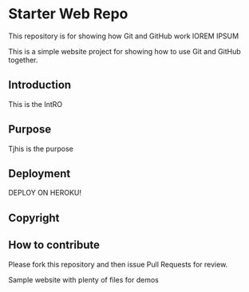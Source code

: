 # Starter Web Repo

This repository is for showing how Git and GitHub work
lOREM IPSUM

This is a simple website project for
showing how to use Git and GitHub together.

## Introduction

This is the IntRO

## Purpose

Tjhis is the purpose

## Deployment

DEPLOY ON HEROKU!

## Copyright

## How to contribute

Please fork this repository and then issue Pull Requests for review.

Sample website with plenty of files for demos